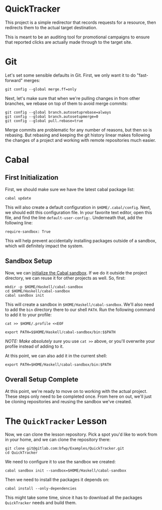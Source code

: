 # QuickTracker

This project is a simple redirector that records requests for a
resource, then redirects them to the actual target destination.

This is meant to be an auditing tool for promotional campaigns to
ensure that reported clicks are actually made through to the target
site.

# Git

Let's set some sensible defaults in Git. First, we only want it to do
"fast-forward" merges:

    git config --global merge.ff=only

Next, let's make sure that when we're pulling changes in from other
branches, we rebase on top of them to avoid merge commits:

    git config --global branch.autosetuprebase=always
    git config --global branch.autosetupmerge=0
    git config --global pull.rebase=true

Merge commits are problematic for any number of reasons, but then so
is rebasing. But rebasing and keeping the git history linear makes
following the changes of a project and working with remote
repositories much easier.

# Cabal

## First Initialization

First, we should make sure we have the latest cabal package list:

    cabal update

This will also create a default configuration in
`$HOME/.cabal/config`. Next, we should edit this configuration
file. In your favorite text editor, open this file, and find the line
`default-user-config:`. Underneath that, add the following line:

    require-sandbox: True

This will help prevent accidentally installing packages outside of a
sandbox, which will definitely impact the system.

## Sandbox Setup

Now, we
can
[initialize the Cabal sandbox](https://www.haskell.org/cabal/users-guide/installing-packages.html#sandboxes-basic-usage). If
we do it outside the project directory, we can reuse it for other
projects as well. So, first:

    mkdir -p $HOME/Haskell/cabal-sandbox
    cd $HOME/Haskell/cabal-sandbox
    cabal sandbox init

This will create a sandbox in `$HOME/Haskell/cabal-sandbox`. We'll
also need to add the `bin` directory there to our shell `PATH`. Run
the following command to add it to your profile:

    cat >> $HOME/.profile <<EOF

    export PATH=$$HOME/Haskell/cabal-sandbox/bin:$$PATH

_NOTE: Make absolutely sure_ you use `cat >>` above, or you'll
overwrite your profile instead of adding to it.

At this point, we can also add it in the current shell:

    export PATH=$HOME/Haskell/cabal-sandbox/bin:$PATH

## Overall Setup Complete

At this point, we're ready to move on to working with the actual
project. These steps only need to be completed once. From here on out,
we'll just be cloning repositories and reusing the sandbox we've
created.

# The `QuickTracker` Lesson

Now, we can clone the lesson repository. Pick a spot you'd like to
work from in your home, and we can clone the repository there:

    git clone git@gitlab.com:bfwp/Examples/QuickTracker.git
    cd QuickTracker

We need to configure it to use the sandbox we created:

    cabal sandbox init --sandbox=$HOME/Haskell/cabal-sandbox

Then we need to install the packages it depends on:

    cabal install --only-dependencies

This might take some time, since it has to download all the packages
`QuickTracker` needs and build them.
